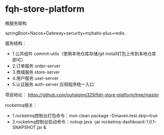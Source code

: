 # fqh-store-platform

微服务架构

springBoot+Nacos+Gateway+security+mybatis-plus+redis

服务结构：
- 1.公共组件 commit-utils（使用本地仓库存储/git install打包上传到本地仓库即可）
- 2.订单服务 order-server
- 3.商城服务 store-server
- 4.用户服务 user-server
- 5.认证服务 auth-server  应用程序统一入口


项目地址：
https://github.com/ouhaiqing329/fqh-store-platform/tree/master


rocketmq相关：
- 1.rocketmq控制台打包命令：mvn clean package -Dmaven.test.skip=true 
- 2.rocketmq控制台启动命令：nohup java -jar rocketmq-dashboard-1.0.1-SNAPSHOT.jar &

